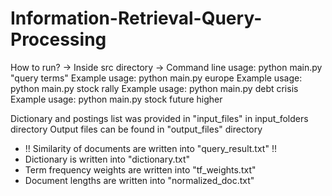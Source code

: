 # Information-Retrieval-Query-Processing
How to run?
-> Inside src directory
-> Command line usage: python main.py "query terms"
Example usage:      python main.py europe
Example usage:      python main.py stock rally
Example usage:      python main.py debt crisis
Example usage:      python main.py stock future higher

Dictionary and postings list was provided in "input_files" in input_folders directory
Output files can be found in "output_files" directory
- !! Similarity of documents are written into  "query_result.txt" !!
- Dictionary is written into "dictionary.txt"
- Term frequency weights are written into "tf_weights.txt"
- Document lengths are written into "normalized_doc.txt"
